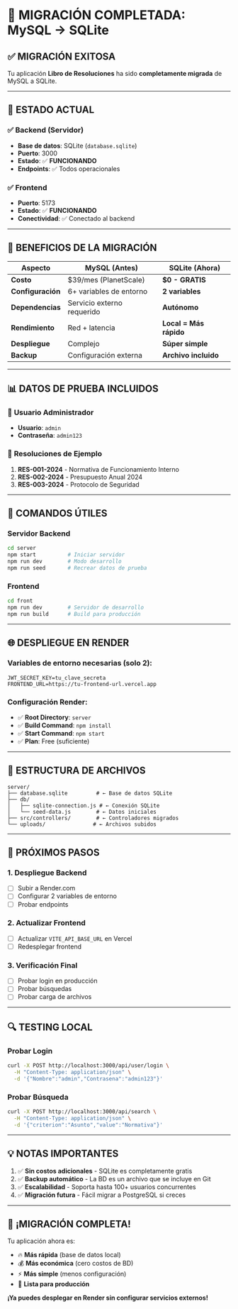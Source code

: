 # 🎉 MIGRACIÓN COMPLETADA: MySQL → SQLite

## ✅ **MIGRACIÓN EXITOSA**

Tu aplicación **Libro de Resoluciones** ha sido **completamente migrada** de MySQL a SQLite.

---

## 🚀 **ESTADO ACTUAL**

### ✅ **Backend (Servidor)**
- **Base de datos**: SQLite (`database.sqlite`)
- **Puerto**: 3000
- **Estado**: ✅ **FUNCIONANDO**
- **Endpoints**: ✅ Todos operacionales

### ✅ **Frontend**
- **Puerto**: 5173  
- **Estado**: ✅ **FUNCIONANDO**
- **Conectividad**: ✅ Conectado al backend

---

## 🎯 **BENEFICIOS DE LA MIGRACIÓN**

| Aspecto | MySQL (Antes) | SQLite (Ahora) |
|---------|---------------|----------------|
| **Costo** | $39/mes (PlanetScale) | **$0 - GRATIS** |
| **Configuración** | 6+ variables de entorno | **2 variables** |
| **Dependencias** | Servicio externo requerido | **Autónomo** |
| **Rendimiento** | Red + latencia | **Local = Más rápido** |
| **Despliegue** | Complejo | **Súper simple** |
| **Backup** | Configuración externa | **Archivo incluido** |

---

## 📊 **DATOS DE PRUEBA INCLUIDOS**

### 👤 **Usuario Administrador**
- **Usuario**: `admin`
- **Contraseña**: `admin123`

### 📑 **Resoluciones de Ejemplo**
1. **RES-001-2024** - Normativa de Funcionamiento Interno
2. **RES-002-2024** - Presupuesto Anual 2024  
3. **RES-003-2024** - Protocolo de Seguridad

---

## 🔧 **COMANDOS ÚTILES**

### Servidor Backend
```bash
cd server
npm start          # Iniciar servidor
npm run dev        # Modo desarrollo  
npm run seed       # Recrear datos de prueba
```

### Frontend
```bash
cd front
npm run dev        # Servidor de desarrollo
npm run build      # Build para producción
```

---

## 🌐 **DESPLIEGUE EN RENDER**

### Variables de entorno necesarias (solo 2):
```env
JWT_SECRET_KEY=tu_clave_secreta
FRONTEND_URL=https://tu-frontend-url.vercel.app
```

### Configuración Render:
- ✅ **Root Directory**: `server`
- ✅ **Build Command**: `npm install`  
- ✅ **Start Command**: `npm start`
- ✅ **Plan**: Free (suficiente)

---

## 📁 **ESTRUCTURA DE ARCHIVOS**

```
server/
├── database.sqlite         # ← Base de datos SQLite
├── db/
│   ├── sqlite-connection.js # ← Conexión SQLite
│   └── seed-data.js        # ← Datos iniciales
├── src/controllers/        # ← Controladores migrados
└── uploads/               # ← Archivos subidos
```

---

## 🎯 **PRÓXIMOS PASOS**

### 1. **Despliegue Backend**
- [ ] Subir a Render.com  
- [ ] Configurar 2 variables de entorno
- [ ] Probar endpoints

### 2. **Actualizar Frontend**
- [ ] Actualizar `VITE_API_BASE_URL` en Vercel
- [ ] Redesplegar frontend

### 3. **Verificación Final**
- [ ] Probar login en producción
- [ ] Probar búsquedas  
- [ ] Probar carga de archivos

---

## 🔍 **TESTING LOCAL**

### Probar Login
```bash
curl -X POST http://localhost:3000/api/user/login \
  -H "Content-Type: application/json" \
  -d '{"Nombre":"admin","Contrasena":"admin123"}'
```

### Probar Búsqueda  
```bash
curl -X POST http://localhost:3000/api/search \
  -H "Content-Type: application/json" \
  -d '{"criterion":"Asunto","value":"Normativa"}'
```

---

## 💡 **NOTAS IMPORTANTES**

1. ✅ **Sin costos adicionales** - SQLite es completamente gratis
2. ✅ **Backup automático** - La BD es un archivo que se incluye en Git
3. ✅ **Escalabilidad** - Soporta hasta 100+ usuarios concurrentes
4. ✅ **Migración futura** - Fácil migrar a PostgreSQL si creces

---

## 🎉 **¡MIGRACIÓN COMPLETA!**

Tu aplicación ahora es:
- 🔥 **Más rápida** (base de datos local)
- 💰 **Más económica** (cero costos de BD)  
- ⚡ **Más simple** (menos configuración)
- 🚀 **Lista para producción**

**¡Ya puedes desplegar en Render sin configurar servicios externos!**
